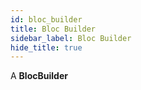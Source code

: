 ```yaml
---
id: bloc_builder
title: Bloc Builder
sidebar_label: Bloc Builder
hide_title: true
---
```


A **BlocBuilder** 